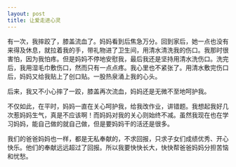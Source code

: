 ```yaml
---
layout: post
title: 让爱走进心灵
---
```



有一次，我摔跤了，膝盖流血了。妈妈看到后焦急万分。回到家后，她一点也没有来得及休息，就拉着我的手，带礼物进了卫生间，用清水清洗我的伤口。我那时很害怕，因为我怕疼。但是妈妈不停地安慰我，最后我还是坚持用清水洗伤口。洗完后，我用湿毛巾敷伤口，然而只有一点点疼。我心里也不紧张了。用清水敷完伤口后，妈妈又给我贴上了创口贴。一股热泉涌上我的心头。

后来，我又不小心摔了一跤，膝盖再次流血，妈妈还是无微不至地呵护我。

不仅如此，在平时，妈妈一直在关心呵护我，给我改作业，讲错题。我想起我好几次惹妈妈生气，真是不应该啊！而妈妈对我的关心则始终不减。虽然我现在也在学习妈妈，能自己做的就自己做，但是要妈妈干的活还是很多。

我们的爸爸妈妈也一样，都是无私奉献的，不求回报，只求子女们成绩优秀、开心快乐。他们的奉献远远超过了回报。所以我要快快长大，快快帮爸爸妈妈分担苦恼和忧愁。
